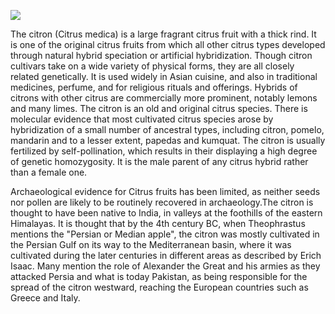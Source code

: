 <a href="https://juncture-digital.org"><img src="https://juncture-digital.org/images/ve-button.png"></a>
<param ve-config 
       title="True Citron"
       author="E.M. Kamm"
       banner="https://iiif.juncture-digital.org/banner/?url=https://upload.wikimedia.org/wikipedia/commons/thumb/3/30/4642_-_Cedri_al_mercato_di_Ortigia%2C_Siracusa_-_Foto_Giovanni_Dall%27Orto%2C_20_marzo_2014.jpg/683px-4642_-_Cedri_al_mercato_di_Ortigia%2C_Siracusa_-_Foto_Giovanni_Dall%27Orto%2C_20_marzo_2014.jpg" 
       layout="vertical">


The citron (Citrus medica) is a large fragrant citrus fruit with a thick rind. It is one of the original citrus fruits from which all other citrus types developed through natural hybrid speciation or artificial hybridization. Though citron cultivars take on a wide variety of physical forms, they are all closely related genetically. It is used widely in Asian cuisine, and also in traditional medicines, perfume, and for religious rituals and offerings. Hybrids of citrons with other citrus are commercially more prominent, notably lemons and many limes.
The citron is an old and original citrus species. There is molecular evidence that most cultivated citrus species arose by hybridization of a small number of ancestral types, including citron, pomelo, mandarin and to a lesser extent, papedas and kumquat. The citron is usually fertilized by self-pollination, which results in their displaying a high degree of genetic homozygosity. It is the male parent of any citrus hybrid rather than a female one.

Archaeological evidence for Citrus fruits has been limited, as neither seeds nor pollen are likely to be routinely recovered in archaeology.The citron is thought to have been native to India, in valleys at the foothills of the eastern Himalayas. It is thought that by the 4th century BC, when Theophrastus mentions the "Persian or Median apple", the citron was mostly cultivated in the Persian Gulf on its way to the Mediterranean basin, where it was cultivated during the later centuries in different areas as described by Erich Isaac. Many mention the role of Alexander the Great and his armies as they attacked Persia and what is today Pakistan, as being responsible for the spread of the citron westward, reaching the European countries such as Greece and Italy.
